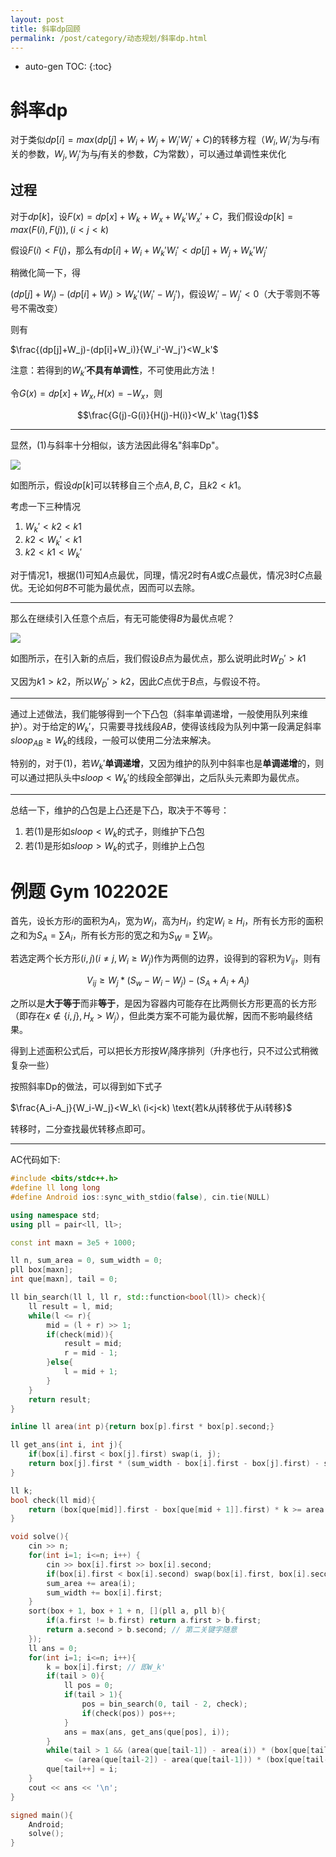 ```yaml
---
layout: post
title: 斜率dp回顾
permalink: /post/category/动态规划/斜率dp.html
---
```


* auto-gen TOC:
{:toc}
# 斜率dp

对于类似$dp[i]=max(dp[j]+W_i+W_j+W_i'W_j'+C)$的转移方程（$W_i,W_i'$为与$i$有关的参数，$W_j,W_j'$为与$j$有关的参数，$C$为常数），可以通过单调性来优化



## 过程

对于$dp[k]$，设$F(x)=dp[x]+W_k+W_x+W_k'W_x'+C$，我们假设$dp[k]=max(F(i),F(j)),(i<j<k)$

假设$F(i)<F(j)$，那么有$dp[i]+W_i+W_k'W_i'<dp[j]+W_j+W_k'W_j'$

稍微化简一下，得

$(dp[j]+W_j)-(dp[i]+W_i)>W_k'(W_i'-W_j')$，假设$W_i'-W_j'<0$（大于零则不等号不需改变）

则有

$\frac{(dp[j]+W_j)-(dp[i]+W_i)}{W_i'-W_j'}<W_k'$

注意：若得到的$W_k'$**不具有单调性**，不可使用此方法！

令$G(x)=dp[x]+W_x,H(x)=-W_x$，则

$$\frac{G(j)-G(i)}{H(j)-H(i)}<W_k' \tag{1}$$

------

显然，$(1)$与斜率十分相似，该方法因此得名"斜率Dp"。

![](/resource/img/post/斜率dp_1.png)

如图所示，假设$dp[k]$可以转移自三个点$A,B,C$，且$k2<k1$。

考虑一下三种情况

1.  $W_k'<k2<k1$
2.  $k2<W_k'<k1$
3.  $k2<k1<W_k'$

对于情况1，根据$(1)$可知$A$点最优，同理，情况2时有$A$或$C$点最优，情况3时$C$点最优。无论如何$B$不可能为最优点，因而可以去除。

------

那么在继续引入任意个点后，有无可能使得$B$为最优点呢？

![](/resource/img/post/斜率dp_2.png)

如图所示，在引入新的点后，我们假设$B$点为最优点，那么说明此时$W_D'>k1$

又因为$k1>k2$，所以$W_D'>k2$，因此$C$点优于$B$点，与假设不符。

------

通过上述做法，我们能够得到一个下凸包（斜率单调递增，一般使用队列来维护）。对于给定的$W_k'$，只需要寻找线段$AB$，使得该线段为队列中第一段满足斜率$sloop_{AB}\ge W_k$的线段，一般可以使用二分法来解决。

特别的，对于$(1)$，若$W_k'$**单调递增**，又因为维护的队列中斜率也是**单调递增**的，则可以通过把队头中$sloop<W_k'$的线段全部弹出，之后队头元素即为最优点。

------

总结一下，维护的凸包是上凸还是下凸，取决于不等号：

1.  若$(1)$是形如$sloop<W_k$的式子，则维护下凸包
2.  若$(1)$是形如$sloop>W_k$的式子，则维护上凸包



# 例题 Gym 102202E

首先，设长方形$i$的面积为$A_i$，宽为$W_i$，高为$H_i$，约定$W_i\ge H_i$，所有长方形的面积之和为$S_A=\sum A_i$，所有长方形的宽之和为$S_W=\sum W_i$。

若选定两个长方形$(i,j)(i\ne j,W_i\ge W_j)$作为两侧的边界，设得到的容积为$V_{ij}$，则有

$$V_{ij}\ge W_j*(S_w-W_i-W_j)-(S_A+A_i+A_j)$$

之所以是**大于等于**而非**等于**，是因为容器内可能存在比两侧长方形更高的长方形（即存在$x\not\in\{i,j\}, H_x>W_j$），但此类方案不可能为最优解，因而不影响最终结果。

得到上述面积公式后，可以把长方形按$W_i$降序排列（升序也行，只不过公式稍微复杂一些）

按照斜率Dp的做法，可以得到如下式子

$\frac{A_i-A_j}{W_i-W_j}<W_k\ (i<j<k) \text{若k从j转移优于从i转移}$

转移时，二分查找最优转移点即可。

------

AC代码如下:

```c++
#include <bits/stdc++.h>
#define ll long long
#define Android ios::sync_with_stdio(false), cin.tie(NULL)

using namespace std;
using pll = pair<ll, ll>;

const int maxn = 3e5 + 1000;

ll n, sum_area = 0, sum_width = 0;
pll box[maxn];
int que[maxn], tail = 0;

ll bin_search(ll l, ll r, std::function<bool(ll)> check){
    ll result = l, mid;
    while(l <= r){
        mid = (l + r) >> 1;
        if(check(mid)){
            result = mid;
            r = mid - 1;
        }else{
            l = mid + 1;
        }
    }
    return result;
}

inline ll area(int p){return box[p].first * box[p].second;}

ll get_ans(int i, int j){
    if(box[i].first < box[j].first) swap(i, j);
    return box[j].first * (sum_width - box[i].first - box[j].first) - sum_area + area(i) + area(j);
}

ll k;
bool check(ll mid){
    return (box[que[mid]].first - box[que[mid + 1]].first) * k >= area(que[mid]) - area(que[mid + 1]);
}

void solve(){
    cin >> n;
    for(int i=1; i<=n; i++) {
        cin >> box[i].first >> box[i].second;
        if(box[i].first < box[i].second) swap(box[i].first, box[i].second);
        sum_area += area(i);
        sum_width += box[i].first;
    }
    sort(box + 1, box + 1 + n, [](pll a, pll b){
        if(a.first != b.first) return a.first > b.first;
        return a.second > b.second; // 第二关键字随意
    });
    ll ans = 0;
    for(int i=1; i<=n; i++){
        k = box[i].first; // 即W_k'
        if(tail > 0){
            ll pos = 0;
            if(tail > 1){
                pos = bin_search(0, tail - 2, check);
                if(check(pos)) pos++;
            }
            ans = max(ans, get_ans(que[pos], i));
        }
        while(tail > 1 && (area(que[tail-1]) - area(i)) * (box[que[tail-2]].first - box[que[tail-1]].first) 
            <= (area(que[tail-2]) - area(que[tail-1])) * (box[que[tail-1]].first - box[i].first)) tail--;
        que[tail++] = i;
    }
    cout << ans << '\n';
}

signed main(){
    Android;
    solve();
}

```



